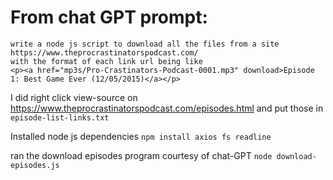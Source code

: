 # From chat GPT prompt:
```
write a node js script to download all the files from a site https://www.theprocrastinatorspodcast.com/ 
with the format of each link url being like 
<p><a href="mp3s/Pro-Crastinators-Podcast-0001.mp3" download>Episode 1: Best Game Ever (12/05/2015)</a></p>
```

I did right click view-source on https://www.theprocrastinatorspodcast.com/episodes.html and put those in `episode-list-links.txt`

Installed node js dependencies
`npm install axios fs readline`

ran the download episodes program courtesy of chat-GPT
`node download-episodes.js` 
